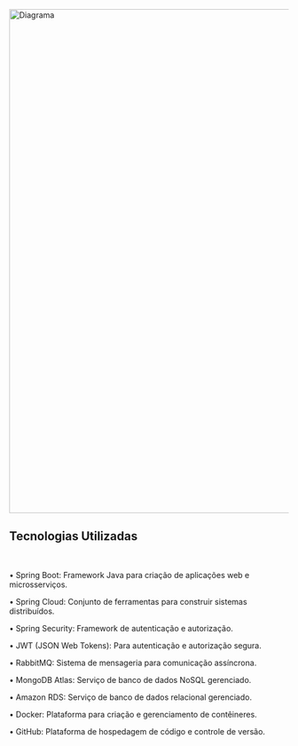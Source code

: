 
<img width="908" alt="Diagrama" src="https://github.com/user-attachments/assets/14311852-ed5c-4bcd-85cc-ac685c06112c">

## Tecnologias Utilizadas
<br>

  • Spring Boot: Framework Java para criação de aplicações web e microsserviços.  
  
  • Spring Cloud: Conjunto de ferramentas para construir sistemas distribuídos.
  
  • Spring Security: Framework de autenticação e autorização.
  
  • JWT (JSON Web Tokens): Para autenticação e autorização segura.
  
  • RabbitMQ: Sistema de mensageria para comunicação assíncrona.

  • MongoDB Atlas: Serviço de banco de dados NoSQL gerenciado.
  
  • Amazon RDS: Serviço de banco de dados relacional gerenciado.
  
  • Docker: Plataforma para criação e gerenciamento de contêineres.
  
  • GitHub: Plataforma de hospedagem de código e controle de versão.
  
